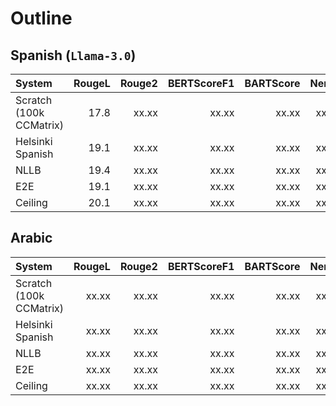 # Outline

## Spanish (`Llama-3.0`)

| System                   | RougeL | Rouge2 | BERTScoreF1 | BARTScore | NerF1 | BLEU(CrossSum) |
| :----------------        | ------: | ------: | -----------: | --------: | -----: | --------------: |
| Scratch (100k CCMatrix)  | 17.8  | xx.xx  | xx.xx  | xx.xx  | xx.xx  | xx.xx  |
| Helsinki Spanish        | 19.1 | xx.xx  | xx.xx  | xx.xx  | xx.xx  | xx.xx  |
| NLLB    | 19.4  | xx.xx  | xx.xx  | xx.xx  | xx.xx  | xx.xx  |
| E2E  | 19.1  | xx.xx  | xx.xx  | xx.xx  | xx.xx  | xx.xx  |
| Ceiling | 20.1  | xx.xx  | xx.xx  | xx.xx  | xx.xx  | xx.xx  |

## Arabic

| System                   | RougeL | Rouge2 | BERTScoreF1 | BARTScore | NerF1 | BLEU(CrossSum) |
| :----------------        | ------: | ------: | -----------: | --------: | -----: | --------------: |
| Scratch (100k CCMatrix)  | xx.xx  | xx.xx  | xx.xx  | xx.xx  | xx.xx  | xx.xx  |
| Helsinki Spanish        | xx.xx  | xx.xx  | xx.xx  | xx.xx  | xx.xx  | xx.xx  |
| NLLB    | xx.xx  | xx.xx  | xx.xx  | xx.xx  | xx.xx  | xx.xx  |
| E2E  | xx.xx  | xx.xx  | xx.xx  | xx.xx  | xx.xx  | xx.xx  |
| Ceiling | xx.xx  | xx.xx  | xx.xx  | xx.xx  | xx.xx  | xx.xx  |


